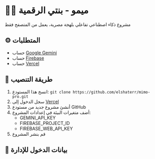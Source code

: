 # 👧🏻 ميمو - بنتي الرقمية

مشروع ذكاء اصطناعي تفاعلي بلهجة مصرية، يعمل من المتصفح فقط

## ⚙️ المتطلبات
- حساب [Google Gemini](https://aistudio.google.com/)
- حساب [Firebase](https://firebase.google.com/)
- حساب [Vercel](https://vercel.com/)

## 🚀 طريقة التنصيب
1. انسخ هذا المستودع: `git clone https://github.com/elshaterr/mimo-pro.git`
2. سجل الدخول إلى [Vercel](https://vercel.com/)
3. أنشئ مشروع جديد من مستودع GitHub
4. أضف متغيرات البيئة في إعدادات المشروع:
   - GEMINI_API_KEY
   - FIREBASE_PROJECT_ID
   - FIREBASE_WEB_API_KEY
5. قم بنشر المشروع

## 🔐 بيانات الدخول للإدارة
